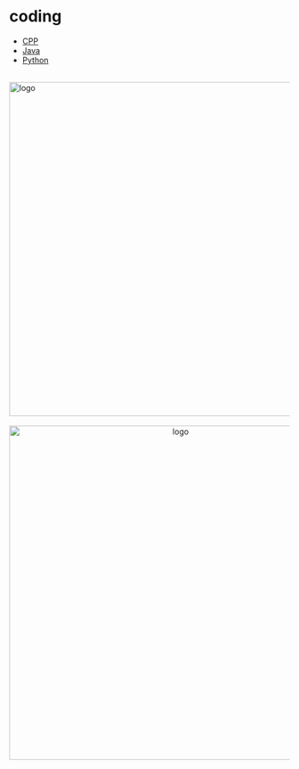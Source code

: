 # coding
  
-   [CPP](CPP/README.md)
-   [Java](Java/README.md)
-   [Python](Python/README.md)

<br />
<img  src='/img/bjkb.PNG' width="600" alt="logo">
<br />
<br />
<div align="center">

<img  src='/img/01.jpeg' width="600" alt="logo" />
</div>
<br />
<br />
